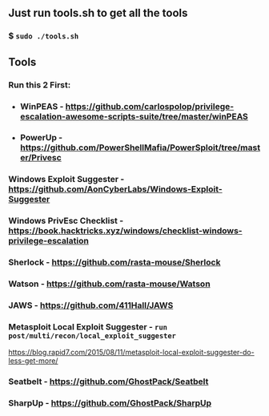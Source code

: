 ## Just run tools.sh to get all the tools

### $ `sudo ./tools.sh`

## Tools

### Run this 2 First: 

- ### WinPEAS - https://github.com/carlospolop/privilege-escalation-awesome-scripts-suite/tree/master/winPEAS

- ### PowerUp - https://github.com/PowerShellMafia/PowerSploit/tree/master/Privesc

### Windows Exploit Suggester - https://github.com/AonCyberLabs/Windows-Exploit-Suggester

### Windows PrivEsc Checklist - https://book.hacktricks.xyz/windows/checklist-windows-privilege-escalation

### Sherlock - https://github.com/rasta-mouse/Sherlock

### Watson - https://github.com/rasta-mouse/Watson

### JAWS - https://github.com/411Hall/JAWS

### Metasploit Local Exploit Suggester - `run post/multi/recon/local_exploit_suggester`

https://blog.rapid7.com/2015/08/11/metasploit-local-exploit-suggester-do-less-get-more/

### Seatbelt - https://github.com/GhostPack/Seatbelt

### SharpUp - https://github.com/GhostPack/SharpUp
